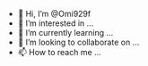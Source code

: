 - 👋 Hi, I’m @Omi929f
- 👀 I’m interested in ...
- 🌱 I’m currently learning ...
- 💞️ I’m looking to collaborate on ...
- 📫 How to reach me ...

<!---
Omi929f/Omi929f is a ✨ special ✨ repository because its `README.md` (this file) appears on your GitHub profile.
You can click the Preview link to take a look at your changes.
--->
